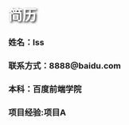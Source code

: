 <html>
<head>
<style type="text/css">
h1{text-shadow:2px 2px 4px #000000;color:white;}
</style>
</head>
    
<body>
<h1>简历</h1>
<h3>姓名：lss</h3>
<h3>联系方式：8888@baidu.com</h3>
<h3>本科：百度前端学院</h3>
<h3>项目经验:项目A</h3>
</body>

</html>

